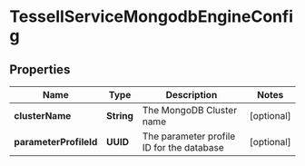 

# TessellServiceMongodbEngineConfig


## Properties

Name | Type | Description | Notes
------------ | ------------- | ------------- | -------------
**clusterName** | **String** | The MongoDB Cluster name |  [optional]
**parameterProfileId** | **UUID** | The parameter profile ID for the database |  [optional]



